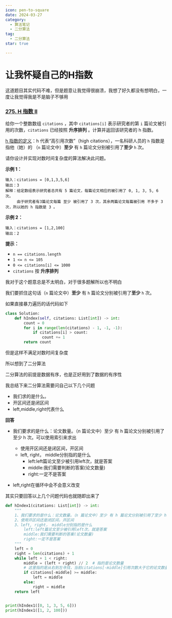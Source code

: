 ```yaml
---
icon: pen-to-square
date: 2024-03-27
category:
  - 算法笔记
  - 二分算法
tag:
  - 二分算法
star: true

---
```


# 让我怀疑自己的H指数



这道题目其实代码不难，但是题意让我觉得很崩溃，我想了好久都没有想明白，一度让我觉得我是不是脑子不够用



### [275. H 指数 II](https://leetcode.cn/problems/h-index-ii/)

给你一个整数数组 `citations` ，其中 `citations[i]` 表示研究者的第 `i` 篇论文被引用的次数，`citations` 已经按照 **升序排列** 。计算并返回该研究者的 h 指数。

[h 指数的定义](https://baike.baidu.com/item/h-index/3991452?fr=aladdin)：h 代表“高引用次数”（high citations），一名科研人员的 `h` 指数是指他（她）的 （`n` 篇论文中）**至少** 有 `h` 篇论文分别被引用了**至少** `h` 次。

请你设计并实现对数时间复杂度的算法解决此问题。

 

**示例 1：**

```
输入：citations = [0,1,3,5,6]
输出：3
解释：给定数组表示研究者总共有 5 篇论文，每篇论文相应的被引用了 0, 1, 3, 5, 6 次。
     由于研究者有3篇论文每篇 至少 被引用了 3 次，其余两篇论文每篇被引用 不多于 3 次，所以她的 h 指数是 3 。
```

**示例 2：**

```
输入：citations = [1,2,100]
输出：2
```

**提示：**

- `n == citations.length`
- `1 <= n <= 105`
- `0 <= citations[i] <= 1000`
- `citations` 按 **升序排列**

我对于这个题意总是不太明白，对于很多题解所以也不明白

我们要抓住这句话（`n` 篇论文中）**至少** 有 `h` 篇论文分别被引用了**至少** `h` 次。

如果直接暴力遍历的话代码如下

```python
class Solution:
    def hIndex(self, citations: List[int]) -> int:
        count = 0
        for i in range(len(citations) - 1, -1, -1):
            if citations[i] > count:
                count += 1
        return count

```

但是这样不满足对数时间复杂度

所以想到了二分算法

二分算法的前提是数据有序，也是正好用到了数据的有序性

我总结下来二分算法需要问自己以下几个问题

- 我们求的是什么。
- 开区间还是闭区间
- left,middle,right代表什么

**回答**

- 我们要求的是什么：论文数量。（n 篇论文中）至少 有 h 篇论文分别被引用了至少 h 次。可以使用索引来求出

  -  使用开区间还是闭区间，开区间
   -  left, right， middle分别指的是什么
      - left:left篇论文至少被引用left次，就是答案
      - middle:我们需要判断的答案(论文数量)
      - right:一定不是答案

- left,right在循环中会不会意义改变

其实只要回答以上几个问题代码也就随即出来了

```python
def hIndex1(citations: List[int]) -> int:
    """
    1、我们要求的是什么：论文数量。（n 篇论文中）至少 有 h 篇论文分别被引用了至少 h 次。可以使用索引来求出
    2、使用开区间还是闭区间，开区间
    3、left, right， middle分别指的是什么
        left:left篇论文至少被引用left次，就是答案
        middle:我们需要判断的答案(论文数量)
        right:一定不是答案
    """
    left = 0
    right = len(citations) + 1
    while left + 1 < right:
        middle = (left + right) // 2  # 指的是论文数量
        # 这里指的是从右到左寻找，当前citations[-middle]引用次数大于它的论文数量
        if citations[-middle] >= middle:
            left = middle
        else:
            right = middle
    return left


print(hIndex1([0, 1, 3, 5, 6]))
print(hIndex1([1, 2, 100]))
```





